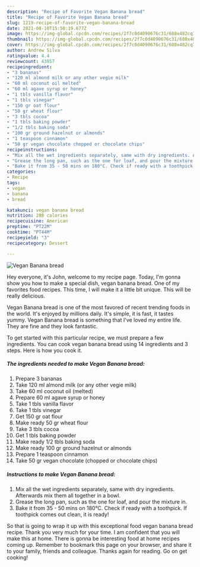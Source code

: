 ```yaml
---
description: "Recipe of Favorite Vegan Banana bread"
title: "Recipe of Favorite Vegan Banana bread"
slug: 1219-recipe-of-favorite-vegan-banana-bread
date: 2021-08-10T15:50:19.677Z
image: https://img-global.cpcdn.com/recipes/2f7c0d4090676c31/680x482cq70/vegan-banana-bread-recipe-main-photo.jpg
thumbnail: https://img-global.cpcdn.com/recipes/2f7c0d4090676c31/680x482cq70/vegan-banana-bread-recipe-main-photo.jpg
cover: https://img-global.cpcdn.com/recipes/2f7c0d4090676c31/680x482cq70/vegan-banana-bread-recipe-main-photo.jpg
author: Andrew Silva
ratingvalue: 4.4
reviewcount: 43857
recipeingredient:
- "3 bananas"
- "120 ml almond milk or any other vegie milk"
- "60 ml coconut oil melted"
- "60 ml agave syrup or honey"
- "1 tbls vanilla flavor"
- "1 tbls vinegar"
- "150 gr oat flour"
- "50 gr wheat flour"
- "3 tbls cocoa"
- "1 tbls baking powder"
- "1/2 tbls baking soda"
- "100 gr ground hazelnut or almonds"
- "1 teaspoon cinnamon"
- "50 gr vegan chocolate chopped or chocolate chips"
recipeinstructions:
- "Mix all the wet ingredients separately, same with dry ingredients. Afterwards mix them all together in a bowl."
- "Grease the long pan, such as the one for loaf, and pour the mixture in."
- "Bake it from 35 - 50 mins on 180°C. Check if ready with a toothpick. If toothpick comes out clean, it is ready!"
categories:
- Recipe
tags:
- vegan
- banana
- bread

katakunci: vegan banana bread 
nutrition: 288 calories
recipecuisine: American
preptime: "PT22M"
cooktime: "PT44M"
recipeyield: "3"
recipecategory: Dessert

---
```



![Vegan Banana bread](https://img-global.cpcdn.com/recipes/2f7c0d4090676c31/680x482cq70/vegan-banana-bread-recipe-main-photo.jpg)

Hey everyone, it's John, welcome to my recipe page. Today, I'm gonna show you how to make a special dish, vegan banana bread. One of my favorites food recipes. This time, I will make it a little bit unique. This will be really delicious.



Vegan Banana bread is one of the most favored of recent trending foods in the world. It's enjoyed by millions daily. It's simple, it is fast, it tastes yummy. Vegan Banana bread is something that I've loved my entire life. They are fine and they look fantastic.


To get started with this particular recipe, we must prepare a few ingredients. You can cook vegan banana bread using 14 ingredients and 3 steps. Here is how you cook it.

<!--inarticleads1-->

##### The ingredients needed to make Vegan Banana bread:

1. Prepare 3 bananas
1. Take 120 ml almond milk (or any other vegie milk)
1. Take 60 ml coconut oil (melted)
1. Prepare 60 ml agave syrup or honey
1. Take 1 tbls vanilla flavor
1. Take 1 tbls vinegar
1. Get 150 gr oat flour
1. Make ready 50 gr wheat flour
1. Take 3 tbls cocoa
1. Get 1 tbls baking powder
1. Make ready 1/2 tbls baking soda
1. Make ready 100 gr ground hazelnut or almonds
1. Prepare 1 teaspoon cinnamon
1. Take 50 gr vegan chocolate (chopped or chocolate chips)




<!--inarticleads2-->

##### Instructions to make Vegan Banana bread:

1. Mix all the wet ingredients separately, same with dry ingredients. Afterwards mix them all together in a bowl.
1. Grease the long pan, such as the one for loaf, and pour the mixture in.
1. Bake it from 35 - 50 mins on 180°C. Check if ready with a toothpick. If toothpick comes out clean, it is ready!




So that is going to wrap it up with this exceptional food vegan banana bread recipe. Thank you very much for your time. I am confident that you will make this at home. There is gonna be interesting food at home recipes coming up. Remember to bookmark this page on your browser, and share it to your family, friends and colleague. Thanks again for reading. Go on get cooking!
